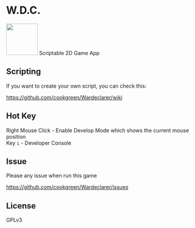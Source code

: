 # W.D.C.
<img src="https://media.moddb.com/images/members/4/3399/3398047/logo.4.png" width="85" />
Scriptable 2D Game App

## Scripting
If you want to create your own script, you can check this:  

https://github.com/cookgreen/Wardeclarer/wiki

## Hot Key
Right Mouse Click - Enable Develop Mode which shows the current mouse position  
Key `i` - Developer Console  

## Issue  
Please any issue when run this game  
  
https://github.com/cookgreen/Wardeclarer/issues

## License
GPLv3

